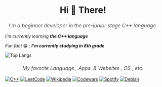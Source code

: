 <h1 align="center">Hi 👋 There!</h1>
<h3 align="center" style="font-weight: 300;"><em>I'm a beginner developer in the pre-junior stage C++ language.</em></h3>

 _I’m currently learning **the C++ language**_

 _Fun fact_ 😁 _: **I'm currently studying in 8th grade**_


![Top Langs](https://github-readme-stats.vercel.app/api/top-langs/?username=marktyrkba&layout=compact)


<h3 align="center" style="font-weight: 300;"><em>My favorite Language , Apps. & Websites , OS , etc.</em></h3>

[![C++](https://img.shields.io/badge/c++-%2300599C.svg?style=for-the-badge&logo=c%2B%2B&logoColor=white)](https://github.com/marktyrkba)
[![LeetCode](https://img.shields.io/badge/LeetCode-000000?style=for-the-badge&logo=LeetCode&logoColor=#d16c06)](https://www.leetcode.com/paink1ller/)
[![Wikipedia](https://img.shields.io/badge/Wikipedia-%23000000.svg?style=for-the-badge&logo=wikipedia&logoColor=white)](https://en.wikipedia.org/wiki/Main_Page) 
[![Codewars](https://img.shields.io/badge/Codewars-B1361E?style=for-the-badge&logo=codewars&logoColor=grey)](https://www.codewars.com/users/painkilla) 
[![Spotify](https://img.shields.io/badge/Spotify-1ED760?style=for-the-badge&logo=spotify&logoColor=white)](https://open.spotify.com/user/31bgecbvduwhviiqkwjtqiuxqgay?si=63eefa577ab64bb0) 
[![Debian](https://img.shields.io/badge/Debian-D70A53?style=for-the-badge&logo=debian&logoColor=white)](https://www.debian.org/index.ru.html)
